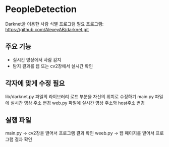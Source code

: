 # PeopleDetection
Darknet을 이용한 사람 식별 프로그램
필요 프로그램: https://github.com/AlexeyAB/darknet.git

## 주요 기능
- 실시간 영상에서 사람 감지
- 탐지 결과를 웹 또는 cv2창에서 실시간 확인

## 각자에 맞게 수정 필요
lib/darknet.py 파일의 라이브러리 로드 부분을 자신의 위치로 수정하기
main.py 파일에 실시간 영상 주소 변경
web.py 파일에 실시간 영상 주소와 host주소 변경

## 실행 파일
main.py -> cv2창을 열어서 프로그램 결과 확인
weeb.py -> 웹 페이지를 열어서 프로그램 결과 확인
